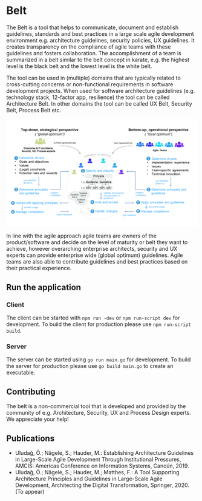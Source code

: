 # Belt
The Belt is a tool that helps to communicate, document and establish guidelines, standards and best 
practices in a large scale agile development environment e.g. architecture guidelines, security 
policies, UX guidelines. It creates transparency on the compliance of agile teams with these guidelines 
and fosters collaboration. The accomplishment of a team is summarized in a belt similar to the belt 
concept in karate, e.g. the highest level is the black belt and the lowest level is the white belt. 

The tool can be used in (multiple) domains that are typically related to cross-cutting concerns or 
non-functional requirements in software development projects. When used for software architecture 
guidelines (e.g. technology stack, 12-factor app, resilience) the tool can be called Architecture Belt. 
In other domains the tool can be called UX Belt, Security Belt, Process Belt etc. 


![alt text](images/overview.png "Overview of the conceptual model of the belt")

In line with the agile approach agile teams are owners of the product/software and decide on the level of
maturity or belt they want to achieve, however overarching enterprise architects, security and UX 
experts can provide enterprise wide (global optimum) guidelines. Agile teams are also able to contribute
guidelines and best practices based on their practical experience. 

## Run the application 

### Client 
The client can be started with `npm run -dev` or `npm run-script dev` for development. 
To build the client for production please use `npm run-script build`.  

### Server
The server can be started using `go run main.go` for development. 
To build the server for production please use `go build main.go` to create an executable.  

## Contributing

The belt is a non-commercial tool that is developed and provided by the community of e.g. 
Architecture, Security, UX and Process Design experts. We appreciate your help! 

## Publications 

- Uludağ, Ö.; Nägele, S.; Hauder, M.: Establishing Architecture Guidelines in Large-Scale Agile 
Development Through Institutional Pressures, AMCIS: Americas Conference on Information Systems, 
Cancún, 2019.
- Uludağ, Ö.; Nägele, S.; Hauder, M.; Matthes, F.: A Tool Supporting Architecture Principles and 
Guidelines in Large-Scale Agile Development, Architecting the Digital Transformation, Springer, 2020. 
(To appear)